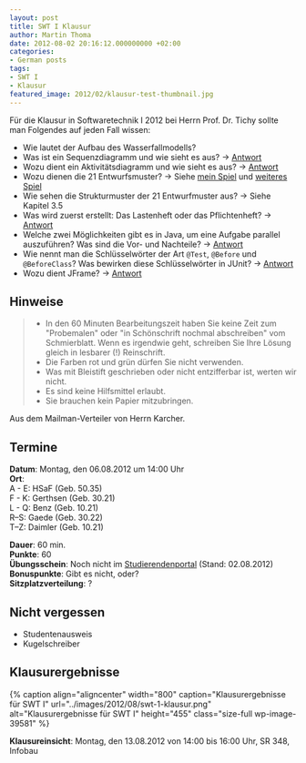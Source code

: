 ```yaml
---
layout: post
title: SWT I Klausur
author: Martin Thoma
date: 2012-08-02 20:16:12.000000000 +02:00
categories:
- German posts
tags:
- SWT I
- Klausur
featured_image: 2012/02/klausur-test-thumbnail.jpg
---
```

F&uuml;r die Klausur in Softwaretechnik I 2012 bei Herrn Prof. Dr. Tichy sollte man Folgendes auf jeden Fall wissen:
<ul>
  <li>Wie lautet der Aufbau des Wasserfallmodells?</li>
  <li>Was ist ein Sequenzdiagramm und wie sieht es aus?  &rarr; <a href="http://de.wikipedia.org/wiki/Sequenzdiagramm">Antwort</a></li>
  <li>Wozu dient ein Aktivit&auml;tsdiagramm und wie sieht es aus? &rarr; <a href="http://de.wikipedia.org/wiki/Aktivit%C3%A4tsdiagramm">Antwort</a></li>
  <li>Wozu dienen die 21 Entwurfsmuster? &rarr; Siehe <a href="http://www.jetpunk.com/user-quizzes/27013/entwurfsmuster">mein Spiel</a> und <a href="http://www.vincehuston.org/dp/patterns_quiz.html">weiteres Spiel</a></li>
  <li>Wie sehen die Strukturmuster der 21 Entwurfmuster aus? &rarr; Siehe Kapitel 3.5</li>
  <li>Was wird zuerst erstellt: Das Lastenheft oder das Pflichtenheft?  &rarr; <a href="http://de.wikipedia.org/wiki/Lastenheft">Antwort</a></li>
  <li>Welche zwei M&ouml;glichkeiten gibt es in Java, um eine Aufgabe parallel auszuf&uuml;hren? Was sind die Vor- und Nachteile?  &rarr; <a href="http://stackoverflow.com/a/11774135/562769">Antwort</a></li>
  <li>Wie nennt man die Schl&uuml;sselw&ouml;rter der Art <code>@Test</code>, <code>@Before</code> und <code>@BeforeClass</code>? Was bewirken diese Schl&uuml;sselw&ouml;rter in JUnit? &rarr; <a href="http://www.vogella.com/articles/JUnit/article.html#usingjunit_annotations">Antwort</a></li>
  <li>Wozu dient JFrame? &rarr; <a href="../how-to-use-swing/" title="Swing I: How to use Swing">Antwort</a></li>
</ul>

<h2>Hinweise</h2>
<blockquote><ul>
<li>In den 60 Minuten Bearbeitungszeit haben Sie keine Zeit zum
"Probemalen" oder "in Sch&ouml;nschrift nochmal abschreiben" vom
Schmierblatt. Wenn es irgendwie geht, schreiben Sie Ihre L&ouml;sung gleich
in lesbarer (!) Reinschrift.</li>
<li>Die Farben rot und gr&uuml;n d&uuml;rfen Sie nicht verwenden.</li>
<li>Was mit Bleistift geschrieben oder nicht entzifferbar ist, werten wir nicht.</li>
<li>Es sind keine Hilfsmittel erlaubt.</li>
<li>Sie brauchen kein Papier mitzubringen.</li>
</ul></blockquote>
Aus dem Mailman-Verteiler von Herrn Karcher.

<h2>Termine</h2>
<strong>Datum</strong>: Montag, den 06.08.2012 um 14:00 Uhr<br/>
<strong>Ort</strong>:<br/>
A - E: HSaF (Geb. 50.35)<br/>
F - K: Gerthsen (Geb. 30.21)<br/>
L - Q: Benz (Geb. 10.21)<br/>
R&ndash;S: Gaede (Geb. 30.22)<br/>
T&ndash;Z: Daimler (Geb. 10.21)<br/>

<strong>Dauer</strong>: 60 min.<br/>
<strong>Punkte</strong>: 60<br/>
<strong>&Uuml;bungsschein</strong>: Noch nicht im <a href="https://studium.kit.edu">Studierendenportal</a> (Stand: 02.08.2012)<br/>
<strong>Bonuspunkte</strong>: Gibt es nicht, oder?<br/>
<strong>Sitzplatzverteilung</strong>: ?<br/>

<h2>Nicht vergessen</h2>
<ul>
	<li>Studentenausweis</li>
	<li>Kugelschreiber</li>
</ul>

<h2>Klausurergebnisse</h2>
{% caption align="aligncenter" width="800" caption="Klausurergebnisse f&uuml;r SWT I" url="../images/2012/08/swt-1-klausur.png" alt="Klausurergebnisse f&uuml;r SWT I"  height="455" class="size-full wp-image-39581" %}

<strong>Klausureinsicht</strong>: Montag, den 13.08.2012 von 14:00 bis 16:00 Uhr, SR 348, Infobau
